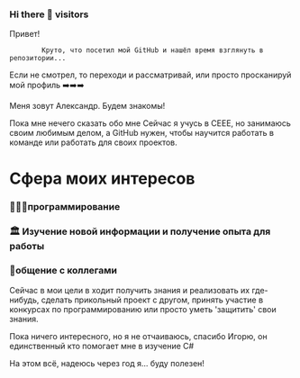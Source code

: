 ### Hi there 👋 visitors

Привет!


            Круто, что посетил мой GitHub и нашёл время взглянуть в репозитории...
Если не смотрел, то переходи и рассматривай, или просто просканируй мой профиль ➡️➡️➡️
            
Меня зовут Александр. Будем знакомы! 

Пока мне нечего сказать обо мне
Сейчас я учусь в CEEE, но занимаюсь своим любимым делом, а GitHub нужен, чтобы научится работать в команде или работать для своих проектов. 


<h1>Сфера моих интересов</h1>
<h3>👩🏻‍💻программирование</h3>
<h3>🏛 Изучение новой информации и получение опыта для работы</h3>
<h3>🍿общение с коллегами </h3>


Сейчас в мои цели в ходит получить знания и реализовать их где-нибудь, сделать прикольный проект с другом, принять участие в конкурсах по программированию или просто уметь 'защитить' свои знания.

Пока ничего интересного, но я не отчаиваюсь, спасибо Игорю, он единственный кто помогает мне в изучение C#

На этом всё, надеюсь через год я... буду полезен!
<!--
**davidkoo1/davidkoo1** is a ✨ _special_ ✨ repository because its `README.md` (this file) appears on your GitHub profile.

Here are some ideas to get you started:

- 🔭 I’m currently working on ...
- 🌱 I’m currently learning ...
- 👯 I’m looking to collaborate on ...
- 🤔 I’m looking for help with ...
- 💬 Ask me about ...
- 📫 How to reach me: ...
- 😄 Pronouns: ...
- ⚡ Fun fact: ...
-->
